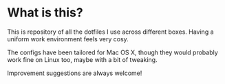 # What is this?

This is repository of all the dotfiles I use across different
boxes. Having a uniform work environment feels very cosy.

The configs have been tailored for Mac OS X, though they would
probably work fine on Linux too, maybe with a bit of tweaking.

Improvement suggestions are always welcome!
